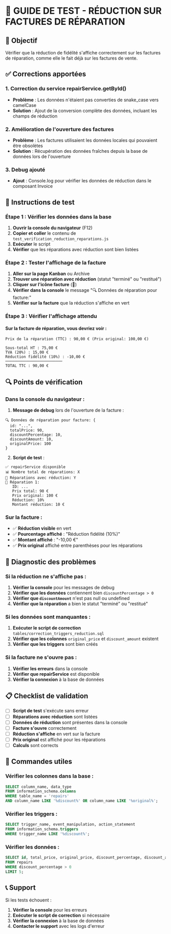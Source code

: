 # 🧪 GUIDE DE TEST - RÉDUCTION SUR FACTURES DE RÉPARATION

## 🎯 Objectif

Vérifier que la réduction de fidélité s'affiche correctement sur les factures de réparation, comme elle le fait déjà sur les factures de vente.

## ✅ Corrections apportées

### 1. **Correction du service repairService.getById()**
- **Problème** : Les données n'étaient pas converties de snake_case vers camelCase
- **Solution** : Ajout de la conversion complète des données, incluant les champs de réduction

### 2. **Amélioration de l'ouverture des factures**
- **Problème** : Les factures utilisaient les données locales qui pouvaient être obsolètes
- **Solution** : Récupération des données fraîches depuis la base de données lors de l'ouverture

### 3. **Debug ajouté**
- **Ajout** : Console.log pour vérifier les données de réduction dans le composant Invoice

## 🚀 Instructions de test

### **Étape 1 : Vérifier les données dans la base**

1. **Ouvrir la console du navigateur** (F12)
2. **Copier et coller** le contenu de `test_verification_reduction_reparations.js`
3. **Exécuter** le script
4. **Vérifier** que les réparations avec réduction sont bien listées

### **Étape 2 : Tester l'affichage de la facture**

1. **Aller sur la page Kanban** ou Archive
2. **Trouver une réparation avec réduction** (statut "terminé" ou "restitué")
3. **Cliquer sur l'icône facture** (📄)
4. **Vérifier dans la console** le message "🔍 Données de réparation pour facture:"
5. **Vérifier sur la facture** que la réduction s'affiche en vert

### **Étape 3 : Vérifier l'affichage attendu**

#### **Sur la facture de réparation, vous devriez voir :**

```
Prix de la réparation (TTC) : 90,00 € (Prix original: 100,00 €)

Sous-total HT : 75,00 €
TVA (20%) : 15,00 €
Réduction fidélité (10%) : -10,00 €
─────────────────────────
TOTAL TTC : 90,00 €
```

## 🔍 Points de vérification

### **Dans la console du navigateur :**

1. **Message de debug** lors de l'ouverture de la facture :
```
🔍 Données de réparation pour facture: {
  id: "...",
  totalPrice: 90,
  discountPercentage: 10,
  discountAmount: 10,
  originalPrice: 100
}
```

2. **Script de test** :
```
✅ repairService disponible
📊 Nombre total de réparations: X
🎯 Réparations avec réduction: Y
🔧 Réparation 1:
   ID: ...
   Prix total: 90 €
   Prix original: 100 €
   Réduction: 10%
   Montant réduction: 10 €
```

### **Sur la facture :**

- ✅ **Réduction visible** en vert
- ✅ **Pourcentage affiché** : "Réduction fidélité (10%)"
- ✅ **Montant affiché** : "-10,00 €"
- ✅ **Prix original** affiché entre parenthèses pour les réparations

## 🐛 Diagnostic des problèmes

### **Si la réduction ne s'affiche pas :**

1. **Vérifier la console** pour les messages de debug
2. **Vérifier que les données** contiennent bien `discountPercentage > 0`
3. **Vérifier que `discountAmount`** n'est pas null ou undefined
4. **Vérifier que la réparation** a bien le statut "terminé" ou "restitué"

### **Si les données sont manquantes :**

1. **Exécuter le script de correction** `tables/correction_triggers_reduction.sql`
2. **Vérifier que les colonnes** `original_price` et `discount_amount` existent
3. **Vérifier que les triggers** sont bien créés

### **Si la facture ne s'ouvre pas :**

1. **Vérifier les erreurs** dans la console
2. **Vérifier que repairService** est disponible
3. **Vérifier la connexion** à la base de données

## 📋 Checklist de validation

- [ ] **Script de test** s'exécute sans erreur
- [ ] **Réparations avec réduction** sont listées
- [ ] **Données de réduction** sont présentes dans la console
- [ ] **Facture s'ouvre** correctement
- [ ] **Réduction s'affiche** en vert sur la facture
- [ ] **Prix original** est affiché pour les réparations
- [ ] **Calculs** sont corrects

## 🔧 Commandes utiles

### **Vérifier les colonnes dans la base :**
```sql
SELECT column_name, data_type 
FROM information_schema.columns 
WHERE table_name = 'repairs' 
AND column_name LIKE '%discount%' OR column_name LIKE '%original%';
```

### **Vérifier les triggers :**
```sql
SELECT trigger_name, event_manipulation, action_statement 
FROM information_schema.triggers 
WHERE trigger_name LIKE '%discount%';
```

### **Vérifier les données :**
```sql
SELECT id, total_price, original_price, discount_percentage, discount_amount 
FROM repairs 
WHERE discount_percentage > 0 
LIMIT 5;
```

## 📞 Support

Si les tests échouent :
1. **Vérifier la console** pour les erreurs
2. **Exécuter le script de correction** si nécessaire
3. **Vérifier la connexion** à la base de données
4. **Contacter le support** avec les logs d'erreur
